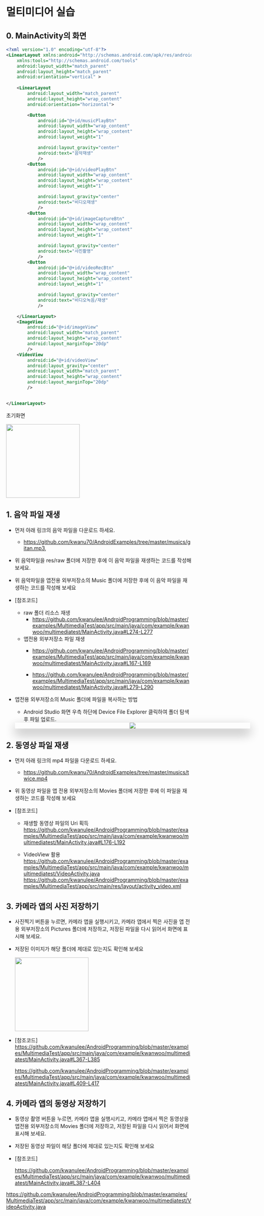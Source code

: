 <style> 
div.polaroid {
  	width: 640px;
  	box-shadow: 0 10px 30px 0 rgba(0, 0, 0, 0.2), 0 16px 30px 0 rgba(0, 0, 0, 0.19);
  	text-align: center;
	margin-bottom: 0.5cm;
}
</style>

# 멀티미디어 실습
## 0. MainActivity의 화면 

```xml
<?xml version="1.0" encoding="utf-8"?>
<LinearLayout xmlns:android="http://schemas.android.com/apk/res/android"
    xmlns:tools="http://schemas.android.com/tools"
    android:layout_width="match_parent"
    android:layout_height="match_parent"
    android:orientation="vertical" >
    
    <LinearLayout
        android:layout_width="match_parent"
        android:layout_height="wrap_content"
        android:orientation="horizontal">

        <Button
            android:id="@+id/musicPlayBtn"
            android:layout_width="wrap_content"
            android:layout_height="wrap_content"
            android:layout_weight="1"

            android:layout_gravity="center"
            android:text="음악재생"
            />
        <Button
            android:id="@+id/videoPlayBtn"
            android:layout_width="wrap_content"
            android:layout_height="wrap_content"
            android:layout_weight="1"

            android:layout_gravity="center"
            android:text="비디오재생"
            />
        <Button
            android:id="@+id/imageCaptureBtn"
            android:layout_width="wrap_content"
            android:layout_height="wrap_content"
            android:layout_weight="1"

            android:layout_gravity="center"
            android:text="사진촬영"
            />
        <Button
            android:id="@+id/videoRecBtn"
            android:layout_width="wrap_content"
            android:layout_height="wrap_content"
            android:layout_weight="1"

            android:layout_gravity="center"
            android:text="비디오녹음/재생"
            />

    </LinearLayout>
    <ImageView
        android:id="@+id/imageView"
        android:layout_width="match_parent"
        android:layout_height="wrap_content"
        android:layout_marginTop="20dp"
        />
    <VideoView
        android:id="@+id/videoView"
        android:layout_gravity="center"
        android:layout_width="match_parent"
        android:layout_height="wrap_content"
        android:layout_marginTop="20dp"
        />


</LinearLayout>


```

초기화면 

<img src="images/multimedia-lab0.png" width="200">

## 1. 음악 파일 재생
* 먼저 아래 링크의 음악 파일을 다운로드 하세요.
    - https://github.com/kwanu70/AndroidExamples/tree/master/musics/gitan.mp3,
* 위 음악파일을 res/raw 폴더에 저장한 후에 이 음악 파일을 재생하는 코드를 작성해 보세요.
* 위 음악파일을 앱전용 외부저장소의 Music 폴더에 저장한 후에 이 음악 파일을 재생하는 코드를 작성해 보세요
* [참조코드]     
	- raw 폴더 리소스 재생
 		+ https://github.com/kwanulee/AndroidProgramming/blob/master/examples/MultimediaTest/app/src/main/java/com/example/kwanwoo/multimediatest/MainActivity.java#L274-L277
	- 앱전용 외부저장소 파일 재생
 		+ https://github.com/kwanulee/AndroidProgramming/blob/master/examples/MultimediaTest/app/src/main/java/com/example/kwanwoo/multimediatest/MainActivity.java#L167-L169

 		+ https://github.com/kwanulee/AndroidProgramming/blob/master/examples/MultimediaTest/app/src/main/java/com/example/kwanwoo/multimediatest/MainActivity.java#L279-L290

	    
* 앱전용 외부저장소의 Music 폴더에 파일을 복사하는 방법 
	- Android Studio 화면 우측 하단에 Device File Explorer 클릭하여 폴더 탐색 후 파일 업로드.
	<div class="polaroid">
			<img src="images/device-file-explorer.png">
	</div>	

## 2. 동영상 파일 재생
* 먼저 아래 링크의 mp4 파일을 다운로드 하세요.
    - https://github.com/kwanu70/AndroidExamples/tree/master/musics/twice.mp4
* 위 동영상 파일을  앱 전용 외부저장소의 Movies 폴더에 저장한 후에 이 파일을 재생하는 코드를 작성해 보세요

* [참조코드]  
	- 재생할 동영상 파일의 Uri 획득 
https://github.com/kwanulee/AndroidProgramming/blob/master/examples/MultimediaTest/app/src/main/java/com/example/kwanwoo/multimediatest/MainActivity.java#L176-L192

	- VideoView 활용
https://github.com/kwanulee/AndroidProgramming/blob/master/examples/MultimediaTest/app/src/main/java/com/example/kwanwoo/multimediatest/VideoActivity.java
https://github.com/kwanulee/AndroidProgramming/blob/master/examples/MultimediaTest/app/src/main/res/layout/activity_video.xml

## 3. 카메라 앱의 사진 저장하기 
* 사진찍기 버튼을 누르면, 카메라 앱을 실행시키고, 카메라 앱에서 찍은 사진을 앱 전용 외부저장소의 Pictures 폴더에 저장하고, 저장된 파일을 다시 읽어서 화면에 표시해 보세요.
* 저장된 이미지가 해당 폴더에 제대로 있는지도 확인해 보세요

	<img src="images/multimedia-lab2.png" width="200">
	
* [참조코드]  
https://github.com/kwanulee/AndroidProgramming/blob/master/examples/MultimediaTest/app/src/main/java/com/example/kwanwoo/multimediatest/MainActivity.java#L367-L385
 
	https://github.com/kwanulee/AndroidProgramming/blob/master/examples/MultimediaTest/app/src/main/java/com/example/kwanwoo/multimediatest/MainActivity.java#L409-L417

## 4. 카메라 앱의 동영상 저장하기 
* 동영상 촬영 버튼을 누르면, 카메라 앱을 실행시키고, 카메라 앱에서 찍은 동영상을 앱전용 외부저장소의 Movies 폴더에 저장하고, 저장된 파일을 다시 읽어서 화면에 표시해 보세요.
* 저장된 동영상 파일이 해당 폴더에 제대로 있는지도 확인해 보세요
	

* [참조코드]  

	https://github.com/kwanulee/AndroidProgramming/blob/master/examples/MultimediaTest/app/src/main/java/com/example/kwanwoo/multimediatest/MainActivity.java#L387-L404  

 https://github.com/kwanulee/AndroidProgramming/blob/master/examples/MultimediaTest/app/src/main/java/com/example/kwanwoo/multimediatest/VideoActivity.java